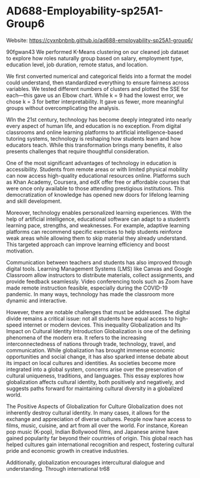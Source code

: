 # AD688-Employability-sp25A1-Group6
Website: https://cyxnbnbnb.github.io/ad688-employability-sp25A1-group6/



90fgwan43
We performed K-Means clustering on our cleaned job dataset to explore how roles naturally group based on salary, employment type, education level, job duration, remote status, and location.

We first converted numerical and categorical fields into a format the model could understand, then standardized everything to ensure fairness across variables. We tested different numbers of clusters and plotted the SSE for each—this gave us an Elbow chart. While k = 9 had the lowest error, we chose k = 3 for better interpretability. It gave us fewer, more meaningful groups without overcomplicating the analysis.

WIn the 21st century, technology has become deeply integrated into nearly every aspect of human life, and education is no exception. From digital classrooms and online learning platforms to artificial intelligence-based tutoring systems, technology is reshaping how students learn and how educators teach. While this transformation brings many benefits, it also presents challenges that require thoughtful consideration.

One of the most significant advantages of technology in education is accessibility. Students from remote areas or with limited physical mobility can now access high-quality educational resources online. Platforms such as Khan Academy, Coursera, and edX offer free or affordable courses that were once only available to those attending prestigious institutions. This democratization of knowledge has opened new doors for lifelong learning and skill development.

Moreover, technology enables personalized learning experiences. With the help of artificial intelligence, educational software can adapt to a student’s learning pace, strengths, and weaknesses. For example, adaptive learning platforms can recommend specific exercises to help students reinforce weak areas while allowing them to skip material they already understand. This targeted approach can improve learning efficiency and boost motivation.

Communication between teachers and students has also improved through digital tools. Learning Management Systems (LMS) like Canvas and Google Classroom allow instructors to distribute materials, collect assignments, and provide feedback seamlessly. Video conferencing tools such as Zoom have made remote instruction feasible, especially during the COVID-19 pandemic. In many ways, technology has made the classroom more dynamic and interactive.

However, there are notable challenges that must be addressed. The digital divide remains a critical issue: not all students have equal access to high-speed internet or modern devices. This inequality Globalization and Its Impact on Cultural Identity
Introduction
Globalization is one of the defining phenomena of the modern era. It refers to the increasing interconnectedness of nations through trade, technology, travel, and communication. While globalization has brought immense economic opportunities and social change, it has also sparked intense debate about its impact on local cultures and identities. As societies become more integrated into a global system, concerns arise over the preservation of cultural uniqueness, traditions, and languages. This essay explores how globalization affects cultural identity, both positively and negatively, and suggests paths forward for maintaining cultural diversity in a globalized world.

The Positive Aspects of Globalization for Culture
Globalization does not inherently destroy cultural identity. In many cases, it allows for the exchange and appreciation of diverse cultures. People now have access to films, music, cuisine, and art from all over the world. For instance, Korean pop music (K-pop), Indian Bollywood films, and Japanese anime have gained popularity far beyond their countries of origin. This global reach has helped cultures gain international recognition and respect, fostering cultural pride and economic growth in creative industries.

Additionally, globalization encourages intercultural dialogue and understanding. Through international tr68
